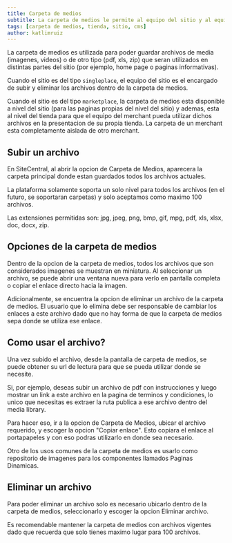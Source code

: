 ```yaml
---
title: Carpeta de medios
subtitle: La carpeta de medios le permite al equipo del sitio y al equipo del merchant subir imagenes y otros archivos para ser usados en la presentacion del sitio o de la tienda.
tags: [carpeta de medios, tienda, sitio, cms]
author: katlimruiz
---
```


La carpeta de medios es utilizada para poder guardar archivos de media (imagenes, videos) o de otro tipo (pdf, xls, zip) que seran utilizados en distintas partes del sitio (por ejemplo, home page o paginas informativas).

Cuando el sitio es del tipo `singleplace`, el equipo del sitio es el encargado de subir y eliminar los archivos dentro de la carpeta de medios.

Cuando el sitio es del tipo `marketplace`, la carpeta de medios esta disponible a nivel del sitio (para las paginas propias del nivel del sitio) y ademas, esta al nivel del tienda para que el equipo del merchant pueda utilizar dichos archivos en la presentacion de su propia tienda. La carpeta de un merchant esta completamente aislada de otro merchant.

## Subir un archivo
En SiteCentral, al abrir la opcion de Carpeta de Medios, aparecera la carpeta principal donde estan guardados todos los archivos actuales.

La plataforma solamente soporta un solo nivel para todos los archivos (en el futuro, se soportaran carpetas) y solo aceptamos como maximo 100 archivos.

Las extensiones permitidas son: jpg, jpeg, png, bmp, gif, mpg, pdf, xls, xlsx, doc, docx, zip.

## Opciones de la carpeta de medios
Dentro de la opcion de la carpeta de medios, todos los archivos que son considerados imagenes se muestran en miniatura. Al seleccionar un archivo, se puede abrir una ventana nueva para verlo en pantalla completa o copiar el enlace directo hacia la imagen.

Adicionalmente, se encuentra la opcion de eliminar un archivo de la carpeta de medios. El usuario que lo elimina debe ser responsable de cambiar los enlaces a este archivo dado que no hay forma de que la carpeta de medios sepa donde se utiliza ese enlace.

## Como usar el archivo?
Una vez subido el archivo, desde la pantalla de carpeta de medios, se puede obtener su url de lectura para que se pueda utilizar donde se necesite.

Si, por ejemplo, deseas subir un archivo de pdf con instrucciones y luego mostrar un link a este archivo en la pagina de terminos y condiciones, lo unico que necesitas es extraer la ruta publica a ese archivo dentro del media library.

Para hacer eso, ir a la opcion de Carpeta de Medios, ubicar el archivo requerido, y escoger la opcion "Copiar enlace". Esto copiara el enlace al portapapeles y con eso podras utilizarlo en donde sea necesario.

Otro de los usos comunes de la carpeta de medios es usarlo como repositorio de imagenes para los componentes llamados Paginas Dinamicas.

## Eliminar un archivo
Para poder eliminar un archivo solo es necesario ubicarlo dentro de la carpeta de medios, seleccionarlo y escoger la opcion Eliminar archivo.

Es recomendable mantener la carpeta de medios con archivos vigentes dado que recuerda que solo tienes maximo lugar para 100 archivos.